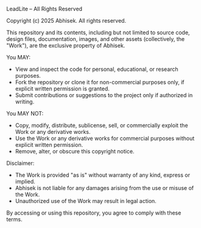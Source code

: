 LeadLite – All Rights Reserved

Copyright (c) 2025 Abhisek. All rights reserved.

This repository and its contents, including but not limited to source code, design files, documentation, images, and other assets (collectively, the "Work"), are the exclusive property of Abhisek.

You MAY:
- View and inspect the code for personal, educational, or research purposes.
- Fork the repository or clone it for non-commercial purposes only, if explicit written permission is granted.
- Submit contributions or suggestions to the project only if authorized in writing.

You MAY NOT:
- Copy, modify, distribute, sublicense, sell, or commercially exploit the Work or any derivative works.
- Use the Work or any derivative works for commercial purposes without explicit written permission.
- Remove, alter, or obscure this copyright notice.

Disclaimer:
- The Work is provided "as is" without warranty of any kind, express or implied.
- Abhisek is not liable for any damages arising from the use or misuse of the Work.
- Unauthorized use of the Work may result in legal action.

By accessing or using this repository, you agree to comply with these terms.
